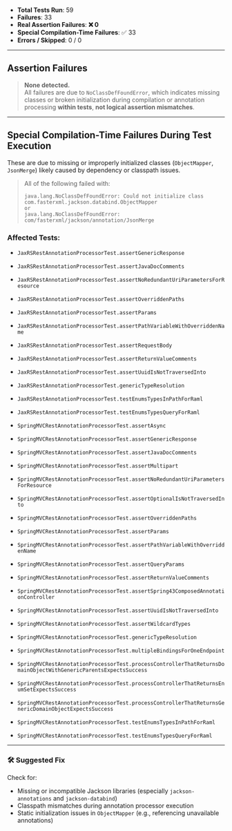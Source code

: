 - **Total Tests Run**: 59
- **Failures**: 33
- **Real Assertion Failures**: **❌ 0**
- **Special Compilation-Time Failures**: ✅ 33
- **Errors / Skipped**: 0 / 0

---

## Assertion Failures

> **None detected.**  
> All failures are due to `NoClassDefFoundError`, which indicates missing classes or broken initialization during compilation or annotation processing **within tests**, **not logical assertion mismatches**.

---

## Special Compilation-Time Failures During Test Execution

These are due to missing or improperly initialized classes (`ObjectMapper`, `JsonMerge`) likely caused by dependency or classpath issues.

> All of the following failed with:
> ```
> java.lang.NoClassDefFoundError: Could not initialize class com.fasterxml.jackson.databind.ObjectMapper
> or
> java.lang.NoClassDefFoundError: com/fasterxml/jackson/annotation/JsonMerge
> ```

### Affected Tests:
- `JaxRSRestAnnotationProcessorTest.assertGenericResponse`
- `JaxRSRestAnnotationProcessorTest.assertJavaDocComments`
- `JaxRSRestAnnotationProcessorTest.assertNoRedundantUriParametersForResource`
- `JaxRSRestAnnotationProcessorTest.assertOverriddenPaths`
- `JaxRSRestAnnotationProcessorTest.assertParams`
- `JaxRSRestAnnotationProcessorTest.assertPathVariableWithOverriddenName`
- `JaxRSRestAnnotationProcessorTest.assertRequestBody`
- `JaxRSRestAnnotationProcessorTest.assertReturnValueComments`
- `JaxRSRestAnnotationProcessorTest.assertUuidIsNotTraversedInto`
- `JaxRSRestAnnotationProcessorTest.genericTypeResolution`
- `JaxRSRestAnnotationProcessorTest.testEnumsTypesInPathForRaml`
- `JaxRSRestAnnotationProcessorTest.testEnumsTypesQueryForRaml`

- `SpringMVCRestAnnotationProcessorTest.assertAsync`
- `SpringMVCRestAnnotationProcessorTest.assertGenericResponse`
- `SpringMVCRestAnnotationProcessorTest.assertJavaDocComments`
- `SpringMVCRestAnnotationProcessorTest.assertMultipart`
- `SpringMVCRestAnnotationProcessorTest.assertNoRedundantUriParametersForResource`
- `SpringMVCRestAnnotationProcessorTest.assertOptionalIsNotTraversedInto`
- `SpringMVCRestAnnotationProcessorTest.assertOverriddenPaths`
- `SpringMVCRestAnnotationProcessorTest.assertParams`
- `SpringMVCRestAnnotationProcessorTest.assertPathVariableWithOverriddenName`
- `SpringMVCRestAnnotationProcessorTest.assertQueryParams`
- `SpringMVCRestAnnotationProcessorTest.assertReturnValueComments`
- `SpringMVCRestAnnotationProcessorTest.assertSpring43ComposedAnnotationController`
- `SpringMVCRestAnnotationProcessorTest.assertUuidIsNotTraversedInto`
- `SpringMVCRestAnnotationProcessorTest.assertWildcardTypes`
- `SpringMVCRestAnnotationProcessorTest.genericTypeResolution`
- `SpringMVCRestAnnotationProcessorTest.multipleBindingsForOneEndpoint`
- `SpringMVCRestAnnotationProcessorTest.processControllerThatReturnsDomainObjectWithGenericParentsExpectsSuccess`
- `SpringMVCRestAnnotationProcessorTest.processControllerThatReturnsEnumSetExpectsSuccess`
- `SpringMVCRestAnnotationProcessorTest.processControllerThatReturnsGenericDomainObjectExpectsSuccess`
- `SpringMVCRestAnnotationProcessorTest.testEnumsTypesInPathForRaml`
- `SpringMVCRestAnnotationProcessorTest.testEnumsTypesQueryForRaml`

---

### 🛠️ Suggested Fix
Check for:
- Missing or incompatible Jackson libraries (especially `jackson-annotations` and `jackson-databind`)
- Classpath mismatches during annotation processor execution
- Static initialization issues in `ObjectMapper` (e.g., referencing unavailable annotations)
